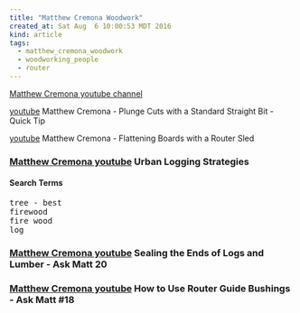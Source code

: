 ```yaml
---
title: "Matthew Cremona Woodwork"
created_at: Sat Aug  6 10:00:53 MDT 2016
kind: article
tags:
  - matthew_cremona_woodwork
  - woodworking_people
  - router
---
```


<a href="https://www.youtube.com/user/mcremona/featured" target="_blank">Matthew Cremona youtube channel</a>


<a href="https://www.youtube.com/watch?v=BDenJHzgXCw" target="_blank">youtube</a>
Matthew Cremona - Plunge Cuts with a Standard Straight Bit - Quick Tip

<a href="https://www.youtube.com/watch?v=J0SDvKHcL5M" target="_blank">youtube</a>
Matthew Cremona - Flattening Boards with a Router Sled

<h3>
  <a href="https://www.youtube.com/watch?v=_XtIx_109lU" target="_blank">Matthew Cremona youtube</a>
  Urban Logging Strategies
</h3>

<h4>Search Terms</h4>

<pre>
tree - best
firewood
fire wood
log
</pre>

<h3>
  <a href="https://www.youtube.com/watch?v=WWztws5mltQ" target="_blank">Matthew Cremona youtube</a>
  Sealing the Ends of Logs and Lumber - Ask Matt 20
</h3>

<h3>
  <a href="https://www.youtube.com/watch?v=pnqP3qVjCLY&t=309s" target="_blank">Matthew Cremona youtube</a>
  How to Use Router Guide Bushings - Ask Matt #18
</h3>

<!--
html boilerplate
<a href="" target="_blank"></a>
<a name=""></a>
<img src="" width="400px">
<ul>
  <li></li>
</ul>
<pre>
</pre>
<p style="margin-bottom: 2em;"></p>
<hr style="border: 0; height: 3px; background: #333; background-image: linear-gradient(to right, #ccc, #333, #ccc);">
<pre><code>
</code></pre>
<math xmlns='http://www.w3.org/1998/Math/MathML' display='block'>
</math>
-->
